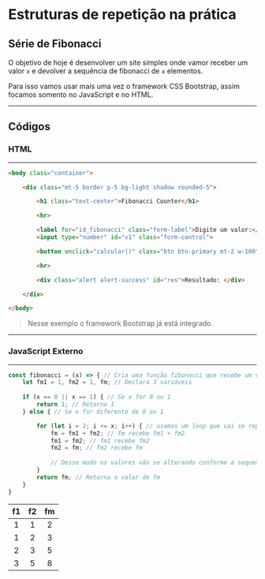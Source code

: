 # Estruturas de repetição na prática

## Série de Fibonacci

O objetivo de hoje é desenvolver um site simples onde vamor receber um valor `x` e devolver a sequência de fibonacci de `x` elementos.

Para isso vamos usar mais uma vez o framework CSS Bootstrap, assim focamos somento no JavaScript e no HTML.

---

## Códigos

### HTML

---

```html
<body class="container">

    <div class="mt-5 border p-5 bg-light shadow rounded-5">

        <h1 class="text-center">Fibonacci Counter</h1>

        <hr>

        <label for="id_fibonacci" class="form-label">Digite um valor:</label>
        <input type="number" id="v1" class="form-control">

        <button onclick="calcular()" class="btn btn-primary mt-2 w-100">Calcular</button>

        <hr>

        <div class="alert alert-success" id="res">Resultado: </div>

    </div>

</body>
```

> Nesse exemplo o framework Bootstrap já está integrado.

---

### JavaScript Externo

---

```javascript
const fibonacci = (x) => { // Cria uma função fibonacci que recebe um valor
    let fm1 = 1, fm2 = 1, fm; // Declara 3 variáveis
    
    if (x == 0 || x == 1) { // Se x for 0 ou 1
        return 1; // Retorna 1
    } else { // Se x for diferente de 0 ou 1

        for (let i = 2; i <= x; i++) { // usamos um loop que vai se repetir enquanto i for menor ou igual ao x 
            fm = fm1 + fm2; // fm recebe fm1 + fm2
            fm1 = fm2; // fm1 recebe fm2
            fm2 = fm; // fm2 recebe fm
        
            // Desse modo os valores vão se alterando conforme a sequencia de fibonacci
        }
        return fm; // Retorna o valor de fm
    }
}
```

|f1|f2|fm|
|:-:|:-:|:-:|
|1|1|2|
|1|2|3|
|2|3|5|
|3|5|8|
